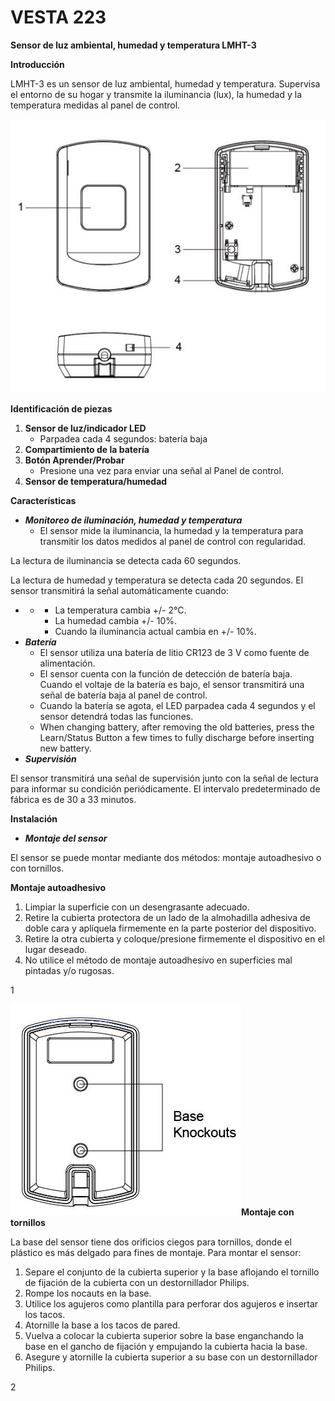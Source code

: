 # VESTA 223

**Sensor de luz ambiental, humedad y temperatura LMHT-3**

**Introducción**

LMHT-3 es un sensor de luz ambiental, humedad y temperatura. Supervisa el entorno de su hogar y transmite la iluminancia (lux), la humedad y la temperatura medidas al panel de control.

![](<.gitbook/assets/0 (93).jpeg>)

**Identificación de piezas**

1.  **Sensor de luz/indicador LED**
    -   Parpadea cada 4 segundos: batería baja
2.  **Compartimiento de la batería**
3.  **Botón Aprender/Probar**
    -   Presione una vez para enviar una señal al Panel de control.
4.  **Sensor de temperatura/humedad**

**Características**

-   _**Monitoreo de iluminación, humedad y temperatura**_
    -   El sensor mide la iluminancia, la humedad y la temperatura para transmitir los datos medidos al panel de control con regularidad.

La lectura de iluminancia se detecta cada 60 segundos.

La lectura de humedad y temperatura se detecta cada 20 segundos. El sensor transmitirá la señal automáticamente cuando:

-   -   -   La temperatura cambia +/- 2°C.
        -   La humedad cambia +/- 10%.
        -   Cuando la iluminancia actual cambia en +/- 10%.
-   _**Batería**_
    -   El sensor utiliza una batería de litio CR123 de 3 V como fuente de alimentación.
    -   El sensor cuenta con la función de detección de batería baja. Cuando el voltaje de la batería es bajo, el sensor transmitirá una señal de batería baja al panel de control.
    -   Cuando la batería se agota, el LED parpadea cada 4 segundos y el sensor detendrá todas las funciones.
    -   When changing battery, after removing the old batteries, press the Learn/Status Button a few times to fully discharge before inserting new battery.
-   _**Supervisión**_

El sensor transmitirá una señal de supervisión junto con la señal de lectura para informar su condición periódicamente. El intervalo predeterminado de fábrica es de 30 a 33 minutos.

**Instalación**

-   _**Montaje del sensor**_

El sensor se puede montar mediante dos métodos: montaje autoadhesivo o con tornillos.

**Montaje autoadhesivo**

1.  Limpiar la superficie con un desengrasante adecuado.
2.  Retire la cubierta protectora de un lado de la almohadilla adhesiva de doble cara y aplíquela firmemente en la parte posterior del dispositivo.
3.  Retire la otra cubierta y coloque/presione firmemente el dispositivo en el lugar deseado.
4.  No utilice el método de montaje autoadhesivo en superficies mal pintadas y/o rugosas.

1

![](<.gitbook/assets/1 (79).jpeg>)**Montaje con tornillos**

La base del sensor tiene dos orificios ciegos para tornillos, donde el plástico es más delgado para fines de montaje. Para montar el sensor:

1.  Separe el conjunto de la cubierta superior y la base aflojando el tornillo de fijación de la cubierta con un destornillador Philips.
2.  Rompe los nocauts en la base.
3.  Utilice los agujeros como plantilla para perforar dos agujeros e insertar los tacos.
4.  Atornille la base a los tacos de pared.
5.  Vuelva a colocar la cubierta superior sobre la base enganchando la base en el gancho de fijación y empujando la cubierta hacia la base.
6.  Asegure y atornille la cubierta superior a su base con un destornillador Philips.

2
